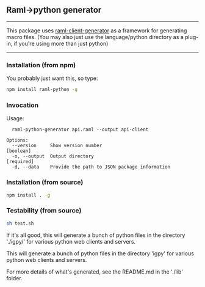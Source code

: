 ## Raml->python generator
----

This package uses [raml-client-generator](https://github.com/mulesoft/raml-client-generator)
 as a framework for generating macro files.  (You may also just use the language/python
 directory as a plug-in, if you're using more than just python)

----

### Installation (from npm)

You probably just want this, so type:

```sh
npm install raml-python -g
```

###  Invocation

Usage:
```
  raml-python-generator api.raml --output api-client

Options:
  --version     Show version number                                    [boolean]
  -o, --output  Output directory                                      [required]
  -d, --data    Provide the path to JSON package information
```

### Installation (from source)

```sh
npm install . -g
```

### Testability (from source)

```sh
sh test.sh
```

If it's all good, this will generate a bunch of python files in the directory './igpy/' for various python web clients and servers.

This will generate a bunch of python files in the directory 'igpy' for various
 python web clients and servers.

For more details of what's generated, see the README.md in the './lib' folder.

